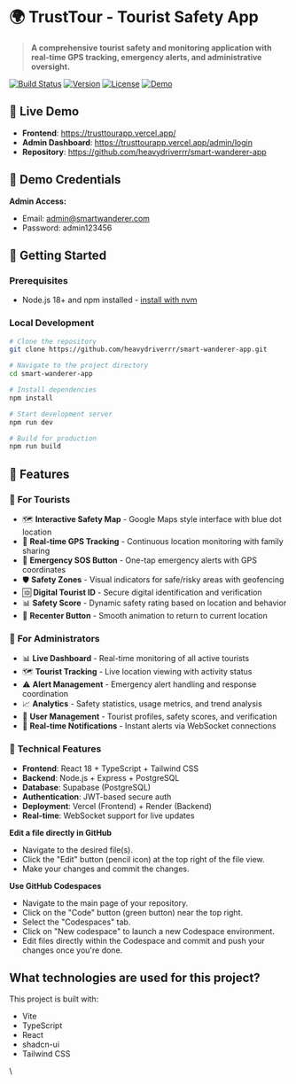 # 🌍 TrustTour - Tourist Safety App

> **A comprehensive tourist safety and monitoring application with real-time GPS tracking, emergency alerts, and administrative oversight.**

[![Build Status](https://img.shields.io/badge/build-passing-brightgreen)]()
[![Version](https://img.shields.io/badge/version-1.0.0-blue)]()
[![License](https://img.shields.io/badge/license-MIT-green)]()
[![Demo](https://img.shields.io/badge/demo-live-orange)](https://trusttourapp.vercel.app)

## 🌟 Live Demo

- **Frontend**: https://trusttourapp.vercel.app/
- **Admin Dashboard**: https://trusttourapp.vercel.app/admin/login
- **Repository**: https://github.com/heavydriverrr/smart-wanderer-app

## 🔑 Demo Credentials

**Admin Access:**
- Email: admin@smartwanderer.com
- Password: admin123456

## 🚀 Getting Started

### Prerequisites
- Node.js 18+ and npm installed - [install with nvm](https://github.com/nvm-sh/nvm#installing-and-updating)

### Local Development

```sh
# Clone the repository
git clone https://github.com/heavydriverrr/smart-wanderer-app.git

# Navigate to the project directory
cd smart-wanderer-app

# Install dependencies
npm install

# Start development server
npm run dev

# Build for production
npm run build
```

## 🎯 Features

### 👥 **For Tourists**
- 🗺️ **Interactive Safety Map** - Google Maps style interface with blue dot location
- 📍 **Real-time GPS Tracking** - Continuous location monitoring with family sharing
- 🚨 **Emergency SOS Button** - One-tap emergency alerts with GPS coordinates
- 🛡️ **Safety Zones** - Visual indicators for safe/risky areas with geofencing
- 🆔 **Digital Tourist ID** - Secure digital identification and verification
- 📊 **Safety Score** - Dynamic safety rating based on location and behavior
- 🔄 **Recenter Button** - Smooth animation to return to current location

### 👮 **For Administrators**
- 📊 **Live Dashboard** - Real-time monitoring of all active tourists
- 🗺️ **Tourist Tracking** - Live location viewing with activity status
- ⚠️ **Alert Management** - Emergency alert handling and response coordination
- 📈 **Analytics** - Safety statistics, usage metrics, and trend analysis
- 👥 **User Management** - Tourist profiles, safety scores, and verification
- 🔔 **Real-time Notifications** - Instant alerts via WebSocket connections

### 🔧 **Technical Features**
- **Frontend**: React 18 + TypeScript + Tailwind CSS
- **Backend**: Node.js + Express + PostgreSQL
- **Database**: Supabase (PostgreSQL)
- **Authentication**: JWT-based secure auth
- **Deployment**: Vercel (Frontend) + Render (Backend)
- **Real-time**: WebSocket support for live updates

**Edit a file directly in GitHub**

- Navigate to the desired file(s).
- Click the "Edit" button (pencil icon) at the top right of the file view.
- Make your changes and commit the changes.

**Use GitHub Codespaces**

- Navigate to the main page of your repository.
- Click on the "Code" button (green button) near the top right.
- Select the "Codespaces" tab.
- Click on "New codespace" to launch a new Codespace environment.
- Edit files directly within the Codespace and commit and push your changes once you're done.

## What technologies are used for this project?

This project is built with:

- Vite
- TypeScript
- React
- shadcn-ui
- Tailwind CSS

\
